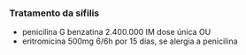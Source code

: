 ### **Tratamento da sífilis**


- penicilina G benzatina 2.400.000 IM dose única OU  
- eritromicina 500mg 6/6h por 15 dias, se alergia a penicilina

